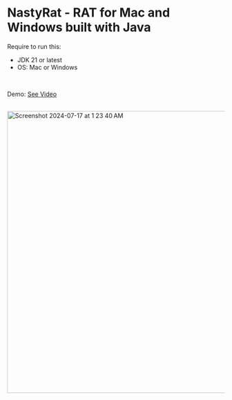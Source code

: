 <h1>NastyRat - RAT for Mac and Windows built with Java</h1>
<p>Require to run this:</p>
<ul>
  <li>JDK 21 or latest</li>
  <li>OS: Mac or Windows</li>
</ul>
<br>
<p>Demo: <span><a href="https://www.instagram.com/p/C9fjQ1VPBDJ/">See Video</a></span></p>
<br>

<img width="653" alt="Screenshot 2024-07-17 at 1 23 40 AM" src="https://github.com/user-attachments/assets/37bfa4c6-45f3-42b2-8062-22421318692a">
